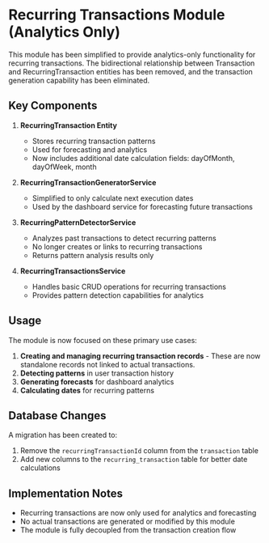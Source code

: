 # Recurring Transactions Module (Analytics Only)

This module has been simplified to provide analytics-only functionality for recurring transactions. The bidirectional relationship between Transaction and RecurringTransaction entities has been removed, and the transaction generation capability has been eliminated.

## Key Components

1. **RecurringTransaction Entity**
   - Stores recurring transaction patterns
   - Used for forecasting and analytics
   - Now includes additional date calculation fields: dayOfMonth, dayOfWeek, month

2. **RecurringTransactionGeneratorService**
   - Simplified to only calculate next execution dates
   - Used by the dashboard service for forecasting future transactions

3. **RecurringPatternDetectorService**
   - Analyzes past transactions to detect recurring patterns
   - No longer creates or links to recurring transactions
   - Returns pattern analysis results only

4. **RecurringTransactionsService**
   - Handles basic CRUD operations for recurring transactions
   - Provides pattern detection capabilities for analytics

## Usage

The module is now focused on these primary use cases:

1. **Creating and managing recurring transaction records** - These are now standalone records not linked to actual transactions.
2. **Detecting patterns** in user transaction history
3. **Generating forecasts** for dashboard analytics
4. **Calculating dates** for recurring patterns

## Database Changes

A migration has been created to:
1. Remove the `recurringTransactionId` column from the `transaction` table
2. Add new columns to the `recurring_transaction` table for better date calculations

## Implementation Notes

- Recurring transactions are now only used for analytics and forecasting
- No actual transactions are generated or modified by this module
- The module is fully decoupled from the transaction creation flow 